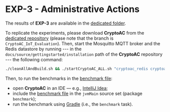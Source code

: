 # EXP-3 - Administrative Actions

The results of **EXP-3** are available in the [dedicated folder](./results/).

To replicate the experiments, please download **CryptoAC** from the [dedicated repository](https://github.com/stfbk/CryptoAC/tree/CryptoAC_IoT_Evaluation) (please note that the branch is `CryptoAC_IoT_Evaluation`). Then, start the Mosquitto MQTT broker and the Redis datastore by running --- in the `docs/source/gettingstarted/installation` path of the **CryptoAC** repository --- the following command:

```bash
./cleanAllAndBuild.sh && ./startCryptoAC_ALL.sh "cryptoac_redis cryptoac_mosquitto_no_dynsec"
```

Then, to run the benchmarks in the [benchmark file](./replication-package/CoreRBACMQTTBenchmark.kt): 
* open **CryptoAC** in an IDE — e.g., [IntelliJ Idea](https://www.jetbrains.com/help/idea/get-started-with-kotlin.html);
* include the [benchmark file](./replication-package/CoreRBACMQTTBenchmark.kt) in the `jvmMain` source set (package `benchmark`);
* run the benchmark using [Gradle](https://gradle.org/https://gradle.org/) (i.e., the `benchmark` task).
